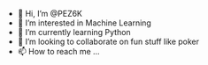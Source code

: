 - 👋 Hi, I’m @PEZ6K
- 👀 I’m interested in Machine Learning
- 🌱 I’m currently learning Python
- 💞️ I’m looking to collaborate on fun stuff like poker
- 📫 How to reach me ...

<!---
PEZ6K/PEZ6K is a ✨ special ✨ repository because its `README.md` (this file) appears on your GitHub profile.
You can click the Preview link to take a look at your changes.
--->
